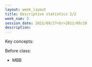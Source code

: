 ```yaml
---
layout: week_layout
title: Descriptive statistics 2/2
week_num: 5
session_date: 2021/09/27<br>2021/09/28
description:
---
```


Key concepts:

Before class:
  
  - MBB